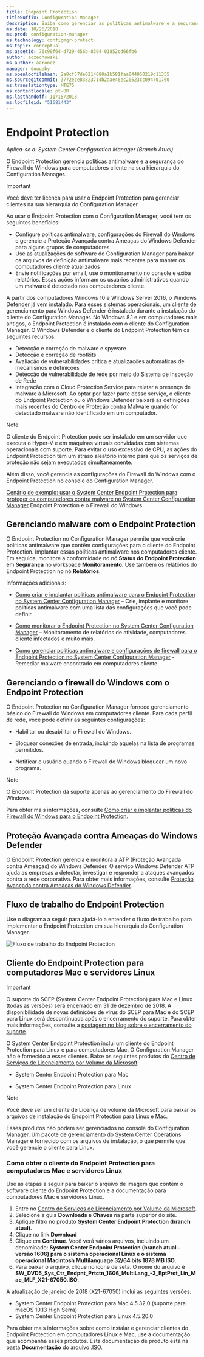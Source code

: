 ```yaml
---
title: Endpoint Protection
titleSuffix: Configuration Manager
description: Saiba como gerenciar as políticas antimalware e a segurança do Firewall do Windows para clientes.
ms.date: 10/26/2018
ms.prod: configuration-manager
ms.technology: configmgr-protect
ms.topic: conceptual
ms.assetid: 76c90f64-d729-456b-8304-01852cd66fb6
author: aczechowski
ms.author: aaroncz
manager: dougeby
ms.openlocfilehash: 2a8cf57de0214080a1b581faa044950219d11355
ms.sourcegitcommit: 3772ece83823714b2aae46ec20523cc094701760
ms.translationtype: MTE75
ms.contentlocale: pt-BR
ms.lasthandoff: 11/15/2018
ms.locfileid: "51681443"
---
```

# <a name="endpoint-protection"></a>Endpoint Protection

*Aplica-se a: System Center Configuration Manager (Branch Atual)*

O Endpoint Protection gerencia políticas antimalware e a segurança do Firewall do Windows para computadores cliente na sua hierarquia do Configuration Manager.  

> [!IMPORTANT]  
>  Você deve ter licença para usar o Endpoint Protection para gerenciar clientes na sua hierarquia do Configuration Manager.  

 Ao usar o Endpoint Protection com o Configuration Manager, você tem os seguintes benefícios:  

-   Configure políticas antimalware, configurações do Firewall do Windows e gerencie a Proteção Avançada contra Ameaças do Windows Defender para alguns grupos de computadores  
-   Use as atualizações de software do Configuration Manager para baixar os arquivos de definição antimalware mais recentes para manter os computadores cliente atualizados  
-   Envie notificações por email, use o monitoramento no console e exiba relatórios. Essas ações informam os usuários administrativos quando um malware é detectado nos computadores cliente.  

A partir dos computadores Windows 10 e Windows Server 2016, o Windows Defender já vem instalado. Para esses sistemas operacionais, um cliente de gerenciamento para Windows Defender é instalado durante a instalação do cliente do Configuration Manager. No Windows 8.1 e em computadores mais antigos, o Endpoint Protection é instalado com o cliente do Configuration Manager. O Windows Defender e o cliente do Endpoint Protection têm os seguintes recursos:  

-   Detecção e correção de malware e spyware  
-   Detecção e correção de rootkits  
-   Avaliação de vulnerabilidades crítica e atualizações automáticas de mecanismos e definições  
-   Detecção de vulnerabilidade de rede por meio do Sistema de Inspeção de Rede  
-   Integração com o Cloud Protection Service para relatar a presença de malware à Microsoft. Ao optar por fazer parte desse serviço, o cliente do Endpoint Protection ou o Windows Defender baixará as definições mais recentes do Centro de Proteção contra Malware quando for detectado malware não identificado em um computador.  

> [!NOTE]  
>  O cliente do Endpoint Protection pode ser instalado em um servidor que executa o Hyper-V e em máquinas virtuais convidadas com sistemas operacionais com suporte. Para evitar o uso excessivo de CPU, as ações do Endpoint Protection têm um atraso aleatório interno para que os serviços de proteção não sejam executados simultaneamente.  

 Além disso, você gerencia as configurações do Firewall do Windows com o Endpoint Protection no console do Configuration Manager.  

 [Cenário de exemplo: usar o System Center Endpoint Protection para proteger os computadores contra malware no System Center Configuration Manager](scenarios-endpoint-protection.md) Endpoint Protection e o Firewall do Windows.  


## <a name="managing-malware-with-endpoint-protection"></a>Gerenciando malware com o Endpoint Protection  
 O Endpoint Protection no Configuration Manager permite que você crie políticas antimalware que contêm configurações para o cliente do Endpoint Protection. Implantar essas políticas antimalware nos computadores cliente. Em seguida, monitore a conformidade no nó **Status do Endpoint Protection** em **Segurança** no workspace **Monitoramento**. Use também os relatórios do Endpoint Protection no nó **Relatórios**.  

 Informações adicionais:  

-   [Como criar e implantar políticas antimalware para o Endpoint Protection no System Center Configuration Manager](endpoint-antimalware-policies.md) – Crie, implante e monitore políticas antimalware com uma lista das configurações que você pode definir  

-   [Como monitorar o Endpoint Protection no System Center Configuration Manager](monitor-endpoint-protection.md) – Monitoramento de relatórios de atividade, computadores cliente infectados e muito mais.  

-   [Como gerenciar políticas antimalware e configurações de firewall para o Endpoint Protection no System Center Configuration Manager](endpoint-antimalware-firewall.md) ‑ Remediar malware encontrado em computadores cliente  


## <a name="managing-windows-firewall-with-endpoint-protection"></a>Gerenciando o firewall do Windows com o Endpoint Protection  
 O Endpoint Protection no Configuration Manager fornece gerenciamento básico do Firewall do Windows em computadores cliente. Para cada perfil de rede, você pode definir as seguintes configurações:  

-   Habilitar ou desabilitar o Firewall do Windows.  

-   Bloquear conexões de entrada, incluindo aquelas na lista de programas permitidos.  

-   Notificar o usuário quando o Firewall do Windows bloquear um novo programa.  

> [!NOTE]  
>  O Endpoint Protection dá suporte apenas ao gerenciamento do Firewall do Windows.  


 Para obter mais informações, consulte [Como criar e implantar políticas do Firewall do Windows para o Endpoint Protection](create-windows-firewall-policies.md).  


## <a name="windows-defender-advanced-threat-protection"></a>Proteção Avançada contra Ameaças do Windows Defender

O Endpoint Protection gerencia e monitora a ATP (Proteção Avançada contra Ameaças) do Windows Defender. O serviço Windows Defender ATP ajuda as empresas a detectar, investigar e responder a ataques avançados contra a rede corporativa. Para obter mais informações, consulte [Proteção Avançada contra Ameaças do Windows Defender](windows-defender-advanced-threat-protection.md).

## <a name="endpoint-protection-workflow"></a>Fluxo de trabalho do Endpoint Protection  
 Use o diagrama a seguir para ajudá-lo a entender o fluxo de trabalho para implementar o Endpoint Protection em sua hierarquia do Configuration Manager.  

 ![Fluxo de trabalho do Endpoint Protection](../media/Endpoint-Protection-Workflow.gif)  



## <a name="endpoint-protection-client-for-mac-computers-and-linux-servers"></a>Cliente do Endpoint Protection para computadores Mac e servidores Linux  

> [!Important]  
> O suporte do SCEP (System Center Endpoint Protection) para Mac e Linux (todas as versões) será encerrado em 31 de dezembro de 2018. A disponibilidade de novas definições de vírus do SCEP para Mac e do SCEP para Linux será descontinuada após o encerramento do suporte. Para obter mais informações, consulte a [postagem no blog sobre o encerramento do suporte](https://go.microsoft.com/fwlink/?linkid=870182).  

 O System Center Endpoint Protection inclui um cliente do Endpoint Protection para Linux e para computadores Mac. O Configuration Manager não é fornecido a esses clientes. Baixe os seguintes produtos do [Centro de Serviços de Licenciamento por Volume da Microsoft](https://www.microsoft.com/licensing/servicecenter/default.aspx):  

-   System Center Endpoint Protection para Mac  

-   System Center Endpoint Protection para Linux  


> [!Note]  
>  Você deve ser um cliente de Licença de volume da Microsoft para baixar os arquivos de instalação do Endpoint Protection para Linux e Mac.  

 Esses produtos não podem ser gerenciados no console do Configuration Manager. Um pacote de gerenciamento do System Center Operations Manager é fornecido com os arquivos de instalação, o que permite que você gerencie o cliente para Linux.  

### <a name="how-to-get-the-endpoint-protection-client-for-mac-computers-and-linux-servers"></a>Como obter o cliente do Endpoint Protection para computadores Mac e servidores Linux

Use as etapas a seguir para baixar o arquivo de imagem que contém o software cliente do Endpoint Protection e a documentação para computadores Mac e servidores Linux.
1. Entre no [Centro de Serviços de Licenciamento por Volume da Microsoft](https://www.microsoft.com/licensing/servicecenter/default.aspx).
2. Selecione a guia **Downloads e Chaves** na parte superior do site.
3. Aplique filtro no produto **System Center Endpoint Protection (branch atual)**.
4. Clique no link **Download**
5. Clique em **Continue**. Você verá vários arquivos, incluindo um denominado: **System Center Endpoint Protection (branch atual – versão 1606) para o sistema operacional Linux e o sistema operacional Macintosh Multilanguage 32/64 bits 1878 MB ISO**.
6. Para baixar o arquivo, clique no ícone de seta. O nome do arquivo é **SW_DVD5_Sys_Ctr_Endpnt_Prtctn_1606_MultiLang_-3_EptProt_Lin_Mac_MLF_X21-67050.ISO**.

A atualização de janeiro de 2018 (X21-67050) inclui as seguintes versões:

- System Center Endpoint Protection para Mac 4.5.32.0 (suporte para macOS 10.13 High Serra)
- System Center Endpoint Protection para Linux 4.5.20.0 

 Para obter mais informações sobre como instalar e gerenciar clientes do Endpoint Protection em computadores Linux e Mac, use a documentação que acompanha esses produtos. Esta documentação de produto está na pasta **Documentação** do arquivo .ISO.
